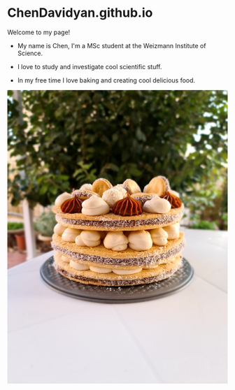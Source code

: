 # ChenDavidyan.github.io

Welcome to my page! 
* My name is Chen, I'm a MSc student at the Weizmann Institute of Science.
 
* I love to study and investigate cool scientific stuff.
  
* In my free time I love baking and creating cool delicious food.

![](/2e3d8908-41d4-4604-8eeb-91bbba1fe5b2.JPG)
